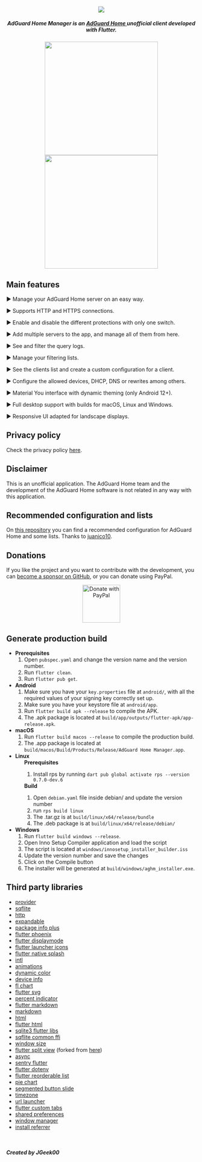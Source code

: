 <h1 align="center">
  <img src="https://github.com/JGeek00/adguard-home-manager/raw/master/assets/other/banner.png" />
</h1>

<h5 align="center">
  <b>
    AdGuard Home Manager is an 
    <a href="https://adguard.com/es/adguard-home/overview.html" target="_blank" rel="noopener noreferrer">
      AdGuard Home
    </a> 
    unofficial client developed with Flutter.</b>
</h5>

<p align="center">
  <a href="https://play.google.com/store/apps/details?id=com.jgeek00.adguard_home_manager" target="_blank" rel="noopener noreferrer">
    <img src="/assets/other/get_google_play.png" width="300px">
  </a>
  <a href="https://github.com/JGeek00/adguard-home-manager/releases" target="_blank" rel="noopener noreferrer">
    <img src="/assets/other/get-github.png" width="300px">
  </a>
</p>

## Main features
<p>▶ Manage your AdGuard Home server on an easy way.</p>
<p>▶ Supports HTTP and HTTPS connections.</p>
<p>▶ Enable and disable the different protections with only one switch.</p>
<p>▶ Add multiple servers to the app, and manage all of them from here.</p>
<p>▶ See and filter the query logs.</p>
<p>▶ Manage your filtering lists.</p>
<p>▶ See the clients list and create a custom configuration for a client.</p>
<p>▶ Configure the allowed devices, DHCP, DNS or rewrites among others.</p>
<p>▶ Material You interface with dynamic theming (only Android 12+).</p>
<p>▶ Full desktop support with builds for macOS, Linux and Windows.</p>
<p>▶ Responsive UI adapted for landscape displays.</p>

## Privacy policy
Check the privacy policy [here](https://github.com/JGeek00/adguard-home-manager/wiki/Privacy-policy).

## Disclaimer
This is an unofficial application. The AdGuard Home team and the development of the AdGuard Home software is not related in any way with this application.

## Recommended configuration and lists
On [this repository](https://github.com/juanico10/Pihole_list) you can find a recommended configuration for AdGuard Home and some lists. Thanks to [juanico10](https://github.com/juanico10).

## Donations
If you like the project and you want to contribute with the development, you can [become a sponsor on GitHub](https://github.com/sponsors/JGeek00), or you can donate using PayPal.

<div align="center">
  <a href="https://www.paypal.com/donate/?hosted_button_id=T63UK6AVL3MG8">
    <img src="https://raw.githubusercontent.com/stefan-niedermann/paypal-donate-button/master/paypal-donate-button.png" alt="Donate with PayPal" height="100" />
  </a>
</div>

## Generate production build
<ul>
  <li>
    <b>Prerequisites</b>
    <ol>
      <li>Open <code>pubspec.yaml</code> and change the version name and the version number.</li>
      <li>Run <code>flutter clean</code>.</li>
      <li>Run <code>flutter pub get</code>.</li>
    </ol>
  </li>
  <li>
    <b>Android</b>
    <ol>  
      <li>Make sure you have your <code>key.properties</code> file at <code>android/</code>, with all the required values of your signing key correctly set up.</li>
      <li>Make sure you have your keystore file at <code>android/app</code>.</li>
      <li>Run <code>flutter build apk --release</code> to compile the APK.</li>
      <li>The .apk package is located at <code>build/app/outputs/flutter-apk/app-release.apk</code>.</li>
    </ol>
  </li>
  <li>
    <b>macOS</b>
    <ol>  
      <li>Run <code>flutter build macos --release</code> to compile the production build.</li>
      <li>The .app package is located at <code>build/macos/Build/Products/Release/AdGuard Home Manager.app</code>.</li>
    </ol>
  </li>
  <li>
    <b>Linux</b>
    <ul>
      <b>Prerequisites</b>
      <ol>
        <li>Install rps by running <code>dart pub global activate rps --version 0.7.0-dev.6</code></li>
      </ol>
      <b>Build</b>
      <ol>
        <li>Open <code>debian.yaml</code> file inside debian/ and update the version number</li>
        <li>run <code>rps build linux</code></li>
        <li>The .tar.gz is at <code>build/linux/x64/release/bundle</code></li>
        <li>The .deb package is at <code>build/linux/x64/release/debian/</code></li>
      </ol>
    </ul>
  </li>
  <li>
    <b>Windows</b>
    <ol>
      <li>Run <code>flutter build windows --release</code>.</li>
      <li>Open Inno Setup Compiler application and load the script</li>
      <li>The script is located at <code>windows/innosetup_installer_builder.iss</code></li>
      <li>Update the version number and save the changes</li>
      <li>Click on the Compile button</li>
      <li>The installer will be generated at <code>build/windows/aghm_installer.exe</code>.</li>
    </ol>
  </li>
</ul>

## Third party libraries
- [provider](https://pub.dev/packages/provider)
- [sqflite](https://pub.dev/packages/sqflite)
- [http](https://pub.dev/packages/http)
- [expandable](https://pub.dev/packages/expandable)
- [package info plus](https://pub.dev/packages/package_info_plus)
- [flutter phoenix](https://pub.dev/packages/flutter_phoenix)
- [flutter displaymode](https://pub.dev/packages/flutter_displaymode)
- [flutter launcher icons](https://pub.dev/packages/flutter_launcher_icons)
- [flutter native splash](https://pub.dev/packages/flutter_native_splash)
- [intl](https://pub.dev/packages/intl)
- [animations](https://pub.dev/packages/animations)
- [dynamic color](https://pub.dev/packages/dynamic_color)
- [device info](https://pub.dev/packages/device_info)
- [fl chart](https://pub.dev/packages/fl_chart)
- [flutter svg](https://pub.dev/packages/flutter_svg)
- [percent indicator](https://pub.dev/packages/percent_indicator)
- [flutter markdown](https://pub.dev/packages/flutter_markdown)
- [markdown](https://pub.dev/packages/markdown)
- [html](https://pub.dev/packages/html)
- [flutter html](https://pub.dev/packages/flutter_html)
- [sqlite3 flutter libs](https://pub.dev/packages/sqlite3_flutter_libs)
- [sqflite common ffi](https://pub.dev/packages/sqflite_common_ffi)
- [window size](https://github.com/google/flutter-desktop-embedding)
- [flutter split view](https://github.com/JGeek00/flutter_split_view) (forked from [here](https://pub.dev/packages/flutter_split_view))
- [async](https://pub.dev/packages/async)
- [sentry flutter](https://pub.dev/packages/sentry_flutter)
- [flutter dotenv](https://pub.dev/packages/flutter_dotenv)
- [flutter reorderable list](https://pub.dev/packages/flutter_reorderable_list)
- [pie chart](https://pub.dev/packages/pie_chart)
- [segmented button slide](https://pub.dev/packages/segmented_button_slide)
- [timezone](https://pub.dev/packages/timezone)
- [url launcher](https://pub.dev/packages/url_launcher)
- [flutter custom tabs](https://pub.dev/packages/flutter_custom_tabs)
- [shared preferences](https://pub.dev/packages/shared_preferences)
- [window manager](https://pub.dev/packages/window_manager)
- [install referrer](https://pub.dev/packages/install_referrer)

<br>

##### Created by JGeek00
